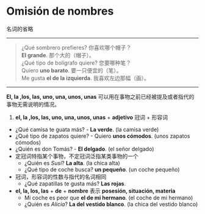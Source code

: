 # Omisión de nombres
名词的省略

----

> ¿Qué sombrero prefieres? 你喜欢哪个帽子？<br>
> **El grande**. 那个大的（帽子）。<br>
> ¿Qué tipo de bolígrafo quiere? 您要哪种笔？<br>
> Quiero **uno barato**. 要一只便宜的（笔）。<br>
> Me gusta **el de la izquierda**. 我喜欢左边那幅（画）。

----

**El, la ,los, las, uno, una, unos, unas** 可以用在事物之前已经被提及或者指代的事物无需说明的情况。

1. **el, la ,los, las, uno, una, unos, unas** + **adjetivo** 冠词 + 形容词
  - ¿Qué camisa te guata más? - **La verde**. (la camisa verde)
  - ¿Qué tipo de zapatos quiere? - Quiero **unos cómodos**. (unos zapatos cómodos)
  - ¿Quién es don Tomás? - **El delgado**. (el señor delgado)
  - 定冠词特指某个事物，不定冠词泛指某类事物的一个
    - ¿Quién es *Susi*? **La alta**. (la chica alta)
    - ¿Qué tipo de coche busca? **un pequeño**. (un coche pequeño)
  - 冠词，形容词的性数与指代的名词相同
    - ¿Qué zapatillas te gusta más? **Las rojas**.
- **el, la, los, las** + **de** + **nombre** 表示 **posesión, situación, materia**
  - Mi coche es peor que **el de mi hermano**. (el coche de mi hermano)
  - ¿Quién es *Alicia*? **La del vestido blanco**. (la chica del vestido blanco)
